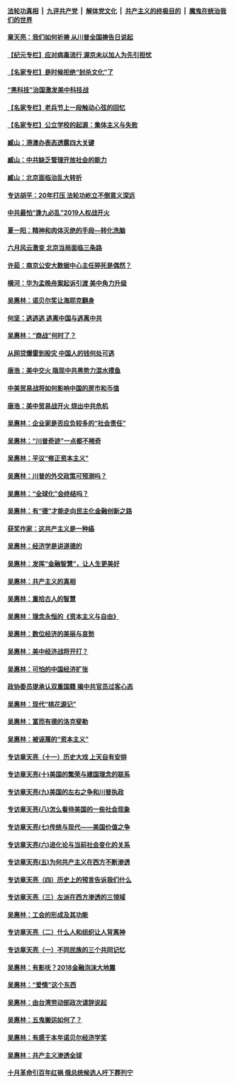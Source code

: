 ####  [法轮功真相](../../../../basic/blob/master/README.md?t=06220331) &nbsp;|&nbsp; [九评共产党](../../../../9ping.md/blob/master/README.md?t=06220331) &nbsp;|&nbsp; [解体党文化](../../../../jtdwh.md/blob/master/README.md?t=06220331)  &nbsp;|&nbsp; [共产主义的终极目的](../../../../gczydzjmd.md/blob/master/README.md?t=06220331) &nbsp;|&nbsp; [魔鬼在统治我们的世界](../../../../mgztzwmdsj.md/blob/master/README.md?t=06220331) 

#### [章天亮：我们如何祈祷 从川普全国祷告日说起](../pages/nsc423/n11944627.md?t=06220331) 

#### [【纪元专栏】应对病毒流行 渥京未以加人为先引担忧](../pages/nsc423/n11875714.md?t=06220331) 

#### [【名家专栏】是时候拒绝“封杀文化”了](../pages/nsc423/n11814093.md?t=06220331) 

#### [“黑科技”治国激发美中科技战](../pages/nsc423/n11638056.md?t=06220331) 

#### [【名家专栏】老兵节上一段触动心弦的回忆](../pages/nsc423/n11646016.md?t=06220331) 

#### [【名家专栏】公立学校的起源：集体主义与失败](../pages/nsc423/n11601833.md?t=06220331) 

#### [臧山：港澳办表态透露四大关键](../pages/nsc423/n11421628.md?t=06220331) 

#### [臧山：中共缺乏管理开放社会的能力](../pages/nsc423/n11407457.md?t=06220331) 

#### [臧山：北京面临治乱大转折](../pages/nsc423/n11406895.md?t=06220331) 

#### [专访胡平：20年打压 法轮功屹立不倒意义深远](../pages/nsc423/n11398800.md?t=06220331) 

#### [中共最怕“逢九必乱”2019人权战开火](../pages/nsc423/n11385248.md?t=06220331) 

#### [夏一阳：精神和肉体灭绝的手段—转化洗脑](../pages/nsc423/n11368250.md?t=06220331) 

#### [六月风云激变 北京当局面临三条路](../pages/nsc423/n11313668.md?t=06220331) 

#### [许茹：南京公安大数据中心主任猝死是偶然？](../pages/nsc423/n11064744.md?t=06220331) 

#### [横河：华为孟晚舟案起诉引渡 美中角力升级](../pages/nsc423/n11027230.md?t=06220331) 

#### [吴惠林：诺贝尔奖让海耶克翻身](../pages/nsc423/n10890049.md?t=06220331) 

#### [何坚：逃逃逃 逃离中国与逃离中共](../pages/nsc423/n10592891.md?t=06220331) 

#### [吴惠林：“商战”何时了？](../pages/nsc423/n10573558.md?t=06220331) 

#### [从网贷爆雷到股灾 中国人的钱何处可逃](../pages/nsc423/n10572800.md?t=06220331) 

#### [唐浩：美中交火 隐现中共黑势力混水摸鱼](../pages/nsc423/n10544040.md?t=06220331) 

#### [中美贸易战将如何影响中国的房市和币值](../pages/nsc423/n10543697.md?t=06220331) 

#### [唐浩：美中贸易战开火 烧出中共危机](../pages/nsc423/n10540126.md?t=06220331) 

#### [吴惠林：企业家是否应负较多的“社会责任”](../pages/nsc423/n10535022.md?t=06220331) 

#### [吴惠林：“川普奇迹”一点都不稀奇](../pages/nsc423/n10512808.md?t=06220331) 

#### [吴惠林：平议“修正资本主义”](../pages/nsc423/n10495724.md?t=06220331) 

#### [吴惠林：川普的外交政策可预测吗？](../pages/nsc423/n10462387.md?t=06220331) 

#### [吴惠林：“全球化”会终结吗？](../pages/nsc423/n10452838.md?t=06220331) 

#### [吴惠林：有“德”才能走向民主化金融创新之路](../pages/nsc423/n10432292.md?t=06220331) 

#### [获奖作家：这共产主义是一种癌](../pages/nsc423/n10431541.md?t=06220331) 

#### [吴惠林：经济学是讲道德的](../pages/nsc423/n10398014.md?t=06220331) 

#### [吴惠林：发挥“金融智慧”，让人生更美好](../pages/nsc423/n10375019.md?t=06220331) 

#### [吴惠林：共产主义的真相](../pages/nsc423/n10351394.md?t=06220331) 

#### [吴惠林：重拾古人的智慧](../pages/nsc423/n10337691.md?t=06220331) 

#### [吴惠林：理念永恒的《资本主义与自由》](../pages/nsc423/n10316274.md?t=06220331) 

#### [吴惠林：数位经济的美丽与哀愁](../pages/nsc423/n10292946.md?t=06220331) 

#### [吴惠林：美中经济战将开打？](../pages/nsc423/n10258825.md?t=06220331) 

#### [吴惠林：可怕的中国经济扩张](../pages/nsc423/n10219147.md?t=06220331) 

#### [政协委员提承认双重国籍 揭中共官员过客心态](../pages/nsc423/n10208809.md?t=06220331) 

#### [吴惠林：现代“桃花源记”](../pages/nsc423/n10185234.md?t=06220331) 

#### [吴惠林：富而有德的洛克斐勒](../pages/nsc423/n10142264.md?t=06220331) 

#### [吴惠林：被诬蔑的“资本主义”](../pages/nsc423/n10124816.md?t=06220331) 

#### [专访章天亮（十一）历史大戏 上天自有安排](../pages/nsc423/n10094905.md?t=06220331) 

#### [专访章天亮(十)美国的繁荣与建国理念的联系](../pages/nsc423/n10094899.md?t=06220331) 

#### [专访章天亮(九)美国的左右之争和川普执政](../pages/nsc423/n10094889.md?t=06220331) 

#### [专访章天亮(八)怎么看待美国的一些社会现象](../pages/nsc423/n10094857.md?t=06220331) 

#### [专访章天亮(七)传统与现代——美国价值之争](../pages/nsc423/n10093140.md?t=06220331) 

#### [专访章天亮(六)进化论与当前社会变化的关系](../pages/nsc423/n10092036.md?t=06220331) 

#### [专访章天亮(五)为何共产主义在西方不断渗透](../pages/nsc423/n10083620.md?t=06220331) 

#### [专访章天亮（四）历史上的预言告诉我们什么](../pages/nsc423/n10083606.md?t=06220331) 

#### [专访章天亮（三）左派在西方渗透的三领域](../pages/nsc423/n10081115.md?t=06220331) 

#### [吴惠林：工会的形成及其功能](../pages/nsc423/n10080633.md?t=06220331) 

#### [专访章天亮（二）什么人和组织让人背离神](../pages/nsc423/n10076637.md?t=06220331) 

#### [专访章天亮（一）不同民族的三个共同记忆](../pages/nsc423/n10074188.md?t=06220331) 

#### [吴惠林：有影呒？2018金融泡沫大地震](../pages/nsc423/n10040534.md?t=06220331) 

#### [吴惠林：“爱情”这个东西](../pages/nsc423/n10019423.md?t=06220331) 

#### [吴惠林：由台湾劳动部政次请辞说起](../pages/nsc423/n9979679.md?t=06220331) 

#### [吴惠林：五鬼搬运如何了？](../pages/nsc423/n9925338.md?t=06220331) 

#### [吴惠林：有感于本年诺贝尔经济学奖](../pages/nsc423/n9871883.md?t=06220331) 

#### [吴惠林：共产主义渗透全球](../pages/nsc423/n9812748.md?t=06220331) 

#### [十月革命引百年红祸 俄总统候选人吁下葬列宁](../pages/nsc423/n9810182.md?t=06220331) 

